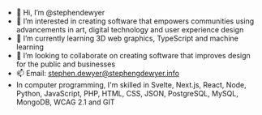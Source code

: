 - 👋 Hi, I’m @stephendewyer
- 👀 I’m interested in creating software that empowers communities using advancements in art, digital technology and user experience design
- 🌱 I’m currently learning 3D web graphics, TypeScript and machine learning
- 💞️ I’m looking to collaborate on creating software that improves design for the public and businesses
- 📫 Email: stephen.dewyer@stephengdewyer.info
- In computer programming, I'm skilled in Svelte, Next.js, React, Node, Python, JavaScript, PHP, HTML, CSS, JSON, PostgreSQL, MySQL, MongoDB, WCAG 2.1 and GIT
<!---
stephendewyer/stephendewyer is a ✨ special ✨ repository because its `README.md` (this file) appears on your GitHub profile.
You can click the Preview link to take a look at your changes.
--->
